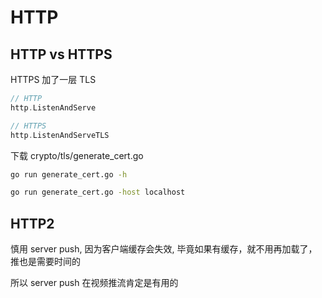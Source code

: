 # HTTP

## HTTP vs HTTPS

HTTPS 加了一层  TLS

```go
// HTTP
http.ListenAndServe

// HTTPS
http.ListenAndServeTLS
```

下载 crypto/tls/generate_cert.go

```cmd
go run generate_cert.go -h

go run generate_cert.go -host localhost
```


## HTTP2

慎用 server push, 因为客户端缓存会失效, 毕竟如果有缓存，就不用再加载了，推也是需要时间的

所以 server push 在视频推流肯定是有用的

